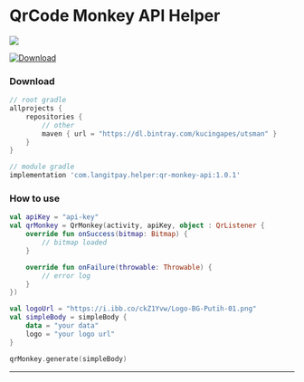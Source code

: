 # QrCode Monkey API Helper

![](https://i.ibb.co/BNN6gK1/Screenshot-2020-08-10-at-6.png)

[ ![Download](https://api.bintray.com/packages/kucingapes/utsman/com.langitpay.helper/images/download.svg) ](https://bintray.com/kucingapes/utsman/com.langitpay.helper/_latestVersion)
### Download
```groovy
// root gradle
allprojects {
    repositories {
        // other
        maven { url = "https://dl.bintray.com/kucingapes/utsman" }
    }
}

// module gradle
implementation 'com.langitpay.helper:qr-monkey-api:1.0.1'
```

### How to use
```kotlin
val apiKey = "api-key"
val qrMonkey = QrMonkey(activity, apiKey, object : QrListener {
    override fun onSuccess(bitmap: Bitmap) {
        // bitmap loaded
    }

    override fun onFailure(throwable: Throwable) {
        // error log
    }
})

val logoUrl = "https://i.ibb.co/ckZ1Yvw/Logo-BG-Putih-01.png"
val simpleBody = simpleBody {
    data = "your data"
    logo = "your logo url"
}

qrMonkey.generate(simpleBody)
```

---